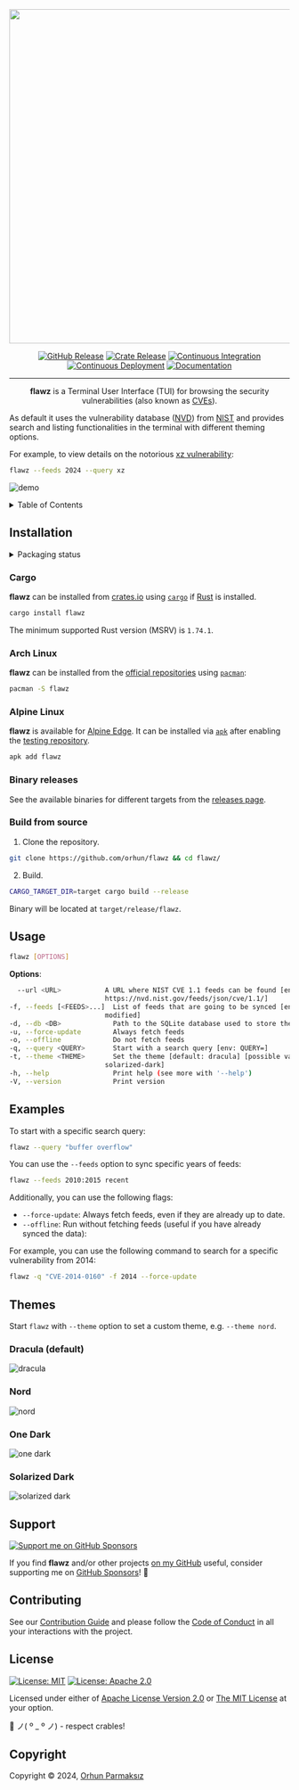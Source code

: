 <div align="center">

<a href="https://github.com/orhun/flawz">
  <img src="assets/flawz-logo.png" width="600">
</a>

<a href="https://github.com/orhun/flawz/releases"><img src="https://img.shields.io/github/v/release/orhun/flawz?style=flat&amp;labelColor=171717&amp;color=47304d&amp;logo=GitHub&amp;logoColor=white" alt="GitHub Release"></a>
<a href="https://crates.io/crates/flawz/"><img src="https://img.shields.io/crates/v/flawz?style=flat&amp;labelColor=171717&amp;color=47304d&amp;logo=Rust&amp;logoColor=white" alt="Crate Release"></a>
<a href="https://github.com/orhun/flawz/actions?query=workflow%3A%22Continuous+Integration%22"><img src="https://img.shields.io/github/actions/workflow/status/orhun/flawz/ci.yml?branch=main&amp;style=flat&amp;labelColor=171717&amp;color=47304d&amp;logo=GitHub%20Actions&amp;logoColor=white" alt="Continuous Integration"></a>
<a href="https://github.com/orhun/flawz/actions?query=workflow%3A%22Release%22"><img src="https://img.shields.io/github/actions/workflow/status/orhun/flawz/release.yml?style=flat&amp;labelColor=171717&amp;color=47304d&amp;logo=GitHub%20Actions&amp;logoColor=white&amp;label=release" alt="Continuous Deployment"></a>
<a href="https://docs.rs/flawz/"><img src="https://img.shields.io/docsrs/flawz?style=flat&amp;labelColor=171717&amp;color=47304d&amp;logo=Rust&amp;logoColor=white" alt="Documentation"></a>

---

**flawz** is a Terminal User Interface (TUI) for browsing the security vulnerabilities (also known as [CVEs](https://en.wikipedia.org/wiki/Common_Vulnerabilities_and_Exposures)).

</div>

As default it uses the vulnerability database ([NVD](https://nvd.nist.gov)) from [NIST](https://www.nist.gov) and provides search and listing functionalities in the terminal with different theming options.

For example, to view details on the notorious [xz vulnerability](https://nvd.nist.gov/vuln/detail/CVE-2024-3094):

```sh
flawz --feeds 2024 --query xz
```

![demo](assets/demo.gif)

<details>
  <summary>Table of Contents</summary>

<!-- vim-markdown-toc GFM -->

- [Installation](#installation)
  - [Cargo](#cargo)
  - [Arch Linux](#arch-linux)
  - [Alpine Linux](#alpine-linux)
  - [Binary releases](#binary-releases)
  - [Build from source](#build-from-source)
- [Usage](#usage)
- [Examples](#examples)
- [Themes](#themes)
  - [Dracula (default)](#dracula-default)
  - [Nord](#nord)
  - [One Dark](#one-dark)
  - [Solarized Dark](#solarized-dark)
- [Support](#support)
- [Contributing](#contributing)
- [License](#license)
- [Copyright](#copyright)

<!-- vim-markdown-toc -->

</details>

## Installation

<details>
  <summary>Packaging status</summary>

[![Packaging status](https://repology.org/badge/vertical-allrepos/flawz.svg)](https://repology.org/project/flawz/versions)

</details>

### Cargo

**flawz** can be installed from [crates.io](https://crates.io/crates/flawz) using [`cargo`](https://doc.rust-lang.org/cargo/) if [Rust](https://www.rust-lang.org/tools/install) is installed.

```sh
cargo install flawz
```

The minimum supported Rust version (MSRV) is `1.74.1`.

### Arch Linux

**flawz** can be installed from the [official repositories](https://archlinux.org/packages/extra/x86_64/flawz/) using [`pacman`](https://wiki.archlinux.org/title/Pacman):

```sh
pacman -S flawz
```

### Alpine Linux

**flawz** is available for [Alpine Edge](https://pkgs.alpinelinux.org/packages?name=flawz&branch=edge). It can be installed via [`apk`](https://wiki.alpinelinux.org/wiki/Alpine_Package_Keeper) after enabling the [testing repository](https://wiki.alpinelinux.org/wiki/Repositories).

```sh
apk add flawz
```

### Binary releases

See the available binaries for different targets from the [releases page](https://github.com/orhun/flawz/releases).

### Build from source

1. Clone the repository.

```sh
git clone https://github.com/orhun/flawz && cd flawz/
```

2. Build.

```sh
CARGO_TARGET_DIR=target cargo build --release
```

Binary will be located at `target/release/flawz`.

## Usage

```sh
flawz [OPTIONS]
```

**Options**:

```sh
  --url <URL>           A URL where NIST CVE 1.1 feeds can be found [env: URL=] [default:
                        https://nvd.nist.gov/feeds/json/cve/1.1/]
-f, --feeds [<FEEDS>...]  List of feeds that are going to be synced [env: FEEDS=] [default: 2002:2024 recent
                        modified]
-d, --db <DB>             Path to the SQLite database used to store the synced CVE data [env: DB=]
-u, --force-update        Always fetch feeds
-o, --offline             Do not fetch feeds
-q, --query <QUERY>       Start with a search query [env: QUERY=]
-t, --theme <THEME>       Set the theme [default: dracula] [possible values: dracula, nord, one-dark,
                        solarized-dark]
-h, --help                Print help (see more with '--help')
-V, --version             Print version
```

## Examples

To start with a specific search query:

```sh
flawz --query "buffer overflow"
```

You can use the `--feeds` option to sync specific years of feeds:

```sh
flawz --feeds 2010:2015 recent
```

Additionally, you can use the following flags:

- `--force-update`: Always fetch feeds, even if they are already up to date.
- `--offline`: Run without fetching feeds (useful if you have already synced the data):

For example, you can use the following command to search for a specific vulnerability from 2014:

```sh
flawz -q "CVE-2014-0160" -f 2014 --force-update
```

## Themes

Start `flawz` with `--theme` option to set a custom theme, e.g. `--theme nord`.

### Dracula (default)

![dracula](assets/theme-dracula.jpg)

### Nord

![nord](assets/theme-nord.jpg)

### One Dark

![one dark](assets/theme-one-dark.jpg)

### Solarized Dark

![solarized dark](assets/theme-solarized-dark.jpg)

## Support

[![Support me on GitHub Sponsors](https://img.shields.io/github/sponsors/orhun?style=flat&logo=GitHub&labelColor=1D272B&color=819188&logoColor=white)](https://github.com/sponsors/orhun)

If you find **flawz** and/or other projects [on my GitHub](https://github.com/orhun) useful, consider supporting me on [GitHub Sponsors](https://github.com/sponsors/orhun)! 💖

## Contributing

See our [Contribution Guide](./CONTRIBUTING.md) and please follow the [Code of Conduct](./CODE_OF_CONDUCT.md) in all your interactions with the project.

## License

[![License: MIT](https://img.shields.io/badge/License-MIT-yellow.svg?style=flat&logo=GitHub&labelColor=1D272B&color=819188&logoColor=white)](./LICENSE-MIT)
[![License: Apache 2.0](https://img.shields.io/badge/License-Apache%202.0-blue.svg?style=flat&logo=GitHub&labelColor=1D272B&color=819188&logoColor=white)](./LICENSE-APACHE)

Licensed under either of [Apache License Version 2.0](./LICENSE-APACHE) or [The MIT License](./LICENSE-MIT) at your option.

🦀 ノ( º \_ º ノ) - respect crables!

## Copyright

Copyright © 2024, [Orhun Parmaksız](mailto:orhunparmaksiz@gmail.com)
